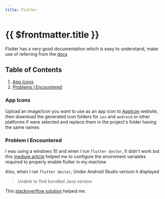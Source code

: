 ```yaml
---
title: Flutter
---
```


# {{ $frontmatter.title }}
Flutter has a very good documentation which is easy to understand, make use of referring from the [docs](https://docs.flutter.dev)

## Table of Contents
1. [App Icons](#app-icons)
2. [Problems I Encountered](#problem-i-encountered)

### App Icons
Upload an image/icon you want to use as an app icon to [AppIcon](https://appicon.co) website, then download the generated icon folders for `ios` and `android` or other platforms if were selected and replace them in the project's folder having the same names

### Problem I Encountered

I was using a windows 10 and when I run `flutter doctor`, It didn't work but this [medium article](https://hritikaa9.medium.com/where-is-not-recognized-as-an-internal-or-external-command-operable-program-or-batch-file-52277b0f0af8) helped me to configure the enviroment variables required to properly enable flutter in my machine

Also, when I ran `flutter doctor`, Under Android Studio verison it displayed

> Unable to find bundled Java version

This [stackoverflow solution](https://stackoverflow.com/questions/51281702/unable-to-find-bundled-java-version-on-flutter) helped me.
